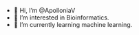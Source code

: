 - 👋 Hi, I’m @ApolloniaV
- 👀 I’m interested in Bioinformatics.
- 🌱 I’m currently learning machine learning.


<!---
ApolloniaV/ApolloniaV is a ✨ special ✨ repository because its `README.md` (this file) appears on your GitHub profile.
You can click the Preview link to take a look at your changes.
--->
